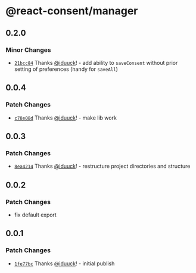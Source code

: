 # @react-consent/manager

## 0.2.0

### Minor Changes

- [`21bcc84`](https://github.com/fintory/react-consent/commit/21bcc842022bc4852e0a31ae56b7d358ba85859f) Thanks [@iduuck](https://github.com/iduuck)! - add ability to `saveConsent` without prior setting of preferences (handy for `saveAll`)

## 0.0.4

### Patch Changes

- [`c78e08d`](https://github.com/fintory/react-consent/commit/c78e08dcac46ec4cac811e90586de5a1fa40eaab) Thanks [@iduuck](https://github.com/iduuck)! - make lib work

## 0.0.3

### Patch Changes

- [`8ea4214`](https://github.com/fintory/react-consent/commit/8ea4214e65350d71a9f0c8d18efbb3adc25e7bf7) Thanks [@iduuck](https://github.com/iduuck)! - restructure project directories and structure

## 0.0.2

### Patch Changes

- fix default export

## 0.0.1

### Patch Changes

- [`1fe77bc`](https://github.com/fintory/react-consent/commit/1fe77bcd02e9ccc8dd102c4ded72ecacca89fe59) Thanks [@iduuck](https://github.com/iduuck)! - initial publish
